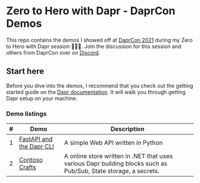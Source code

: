 # Zero to Hero with Dapr - DaprCon Demos

This repo contains the demos I showed off at [DaprCon 2021](https://blog.dapr.io/posts/2021/10/05/join-us-for-daprcon-october-19th-20th-2021/) during my Zero to Hero with Dapr session 👨🏽‍💻. Join the discussion for this session and others from DaprCon over on [Discord](https://aka.ms/dapr-discord).

## Start here

Before you dive into the demos, I recommend that you check out the getting started guide on the [Dapr documentation](https://docs.dapr.io/getting-started/). It will walk you through getting Dapr setup on your machine.

### Demo listings

\#|Demo| Description
-|----|-------------
1| [FastAPI and the Dapr CLI](demo1/) | A simple Web API written in Python
2| [Contoso Crafts](demo2/) | A online store written in .NET that uses various Dapr building blocks such as Pub/Sub, State storage, a secrets.
